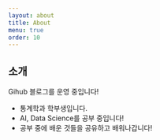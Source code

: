 ```yaml
---
layout: about
title: About
menu: true
order: 10
---
```


## 소개

Gihub 블로그를 운영 중입니다!
* 통계학과 학부생입니다.
* AI, Data Science를 공부 중입니다!
* 공부 중에 배운 것들을 공유하고 배워나갑니다!